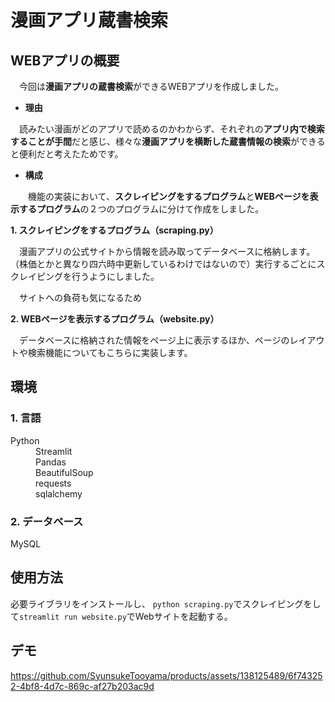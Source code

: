 # 漫画アプリ蔵書検索
## WEBアプリの概要
　今回は**漫画アプリの蔵書検索**ができるWEBアプリを作成しました。
　
+ **理由**
  
　読みたい漫画がどのアプリで読めるのかわからず、それぞれの**アプリ内で検索することが手間**だと感じ、様々な**漫画アプリを横断した蔵書情報の検索**ができると便利だと考えたためです。
　
+ **構成**
  
　　機能の実装において、**スクレイピングをするプログラム**と**WEBページを表示するプログラム**の２つのプログラムに分けて作成をしました。

  **1. スクレイピングをするプログラム（scraping.py）**
    
  　漫画アプリの公式サイトから情報を読み取ってデータベースに格納します。
   （株価とかと異なり四六時中更新しているわけではないので）実行するごとにスクレイピングを行うようにしました。
   
  　サイトへの負荷も気になるため
    
  **2. WEBページを表示するプログラム（website.py）**
    
  　データベースに格納された情報をページ上に表示するほか、ページのレイアウトや検索機能についてもこちらに実装します。

## 環境
<h3>1. 言語</h3>
<dl><dt>Python</dt>
<dd>Streamlit</dd>
<dd>Pandas</dd>
<dd>BeautifulSoup</dd>
<dd>requests</dd>
<dd>sqlalchemy</dd>
</dl>

<h3>2. データベース</h3>
<dl><dt>MySQL</dt></dl>

## 使用方法
必要ライブラリをインストールし、
`python scraping.py`でスクレイピングをして`streamlit run website.py`でWebサイトを起動する。

## デモ

https://github.com/SyunsukeTooyama/products/assets/138125489/6f743252-4bf8-4d7c-869c-af27b203ac9d

